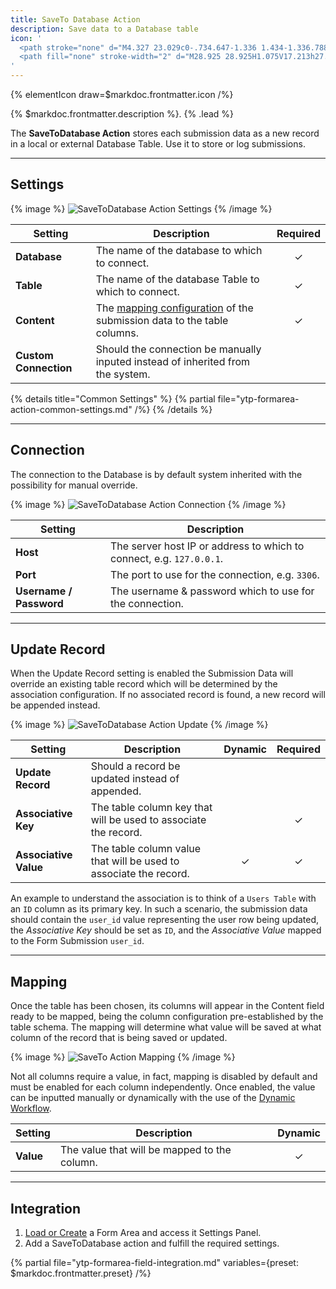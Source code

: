 ```yaml
---
title: SaveTo Database Action
description: Save data to a Database table
icon: '
  <path stroke="none" d="M4.327 23.029c0-.734.647-1.336 1.434-1.336.788 0 1.435.602 1.435 1.336 0 .733-.647 1.336-1.435 1.336-.787 0-1.434-.603-1.434-1.336Zm0-15.965c0-.734.647-1.336 1.434-1.336.788 0 1.435.602 1.435 1.336 0 .733-.647 1.336-1.435 1.336-.787 0-1.434-.603-1.434-1.336Z"/>
  <path fill="none" stroke-width="2" d="M28.925 28.925H1.075V17.213h27.85v11.712ZM1.075 1.075h27.85v11.712H1.075V1.075Z"/>
'
---
```


{% elementIcon draw=$markdoc.frontmatter.icon /%}

{% $markdoc.frontmatter.description %}. {% .lead %}

The **SaveToDatabase Action** stores each submission data as a new record in a local or external Database Table. Use it to store or log submissions.

---

## Settings

{% image %}
![SaveToDatabase Action Settings](/assets/ytp/forms/action-savetodb-settings.webp)
{% /image %}

| Setting | Description | Required |
| ------- | ----------- | :------: |
| **Database** | The name of the database to which to connect. | &#x2713; |
| **Table** | The name of the database Table to which to connect. | &#x2713; |
| **Content** | The [mapping configuration](#mapping) of the submission data to the table columns. | &#x2713; |
| **Custom Connection** | Should the connection be manually inputed instead of inherited from the system. |

{% details title="Common Settings" %}
    {% partial file="ytp-formarea-action-common-settings.md" /%}
{% /details %}

---

## Connection

The connection to the Database is by default system inherited with the possibility for manual override.

{% image %}
![SaveToDatabase Action Connection](/assets/ytp/forms/action-savetodb-connection.webp)
{% /image %}

| Setting | Description |
| ------- | ----------- |
| **Host** | The server host IP or address to which to connect, e.g. `127.0.0.1`. |
| **Port** | The port to use for the connection, e.g. `3306`. |
| **Username / Password** | The username & password which to use for the connection. |

---

## Update Record

When the Update Record setting is enabled the Submission Data will override an existing table record which will be determined by the association configuration. If no associated record is found, a new record will be appended instead.

{% image %}
![SaveToDatabase Action Update](/assets/ytp/forms/action-savetodb-update.webp)
{% /image %}

| Setting | Description | Dynamic | Required |
| ------- | ----------- | :-----: | :------: |
| **Update Record** | Should a record be updated instead of appended. |
| **Associative Key** | The table column key that will be used to associate the record. | | &#x2713; |
| **Associative Value** | The table column value that will be used to associate the record. | &#x2713; | &#x2713; |

An example to understand the association is to think of a `Users Table` with an `ID` column as its primary key. In such a scenario, the submission data should contain the `user_id` value representing the user row being updated, the *Associative Key* should be set as `ID`, and the *Associative Value* mapped to the Form Submission `user_id`.

---

## Mapping

Once the table has been chosen, its columns will appear in the Content field ready to be mapped, being the column configuration pre-established by the table schema. The mapping will determine what value will be saved at what column of the record that is being saved or updated.

{% image %}
![SaveTo Action Mapping](/assets/ytp/forms/action-saveto-mapping.webp)
{% /image %}

Not all columns require a value, in fact, mapping is disabled by default and must be enabled for each column independently. Once enabled, the value can be inputted manually or dynamically with the use of the [Dynamic Workflow](../dynamic).

| Setting | Description | Dynamic |
| ------- | ----------- | :-----: |
| **Value** | The value that will be mapped to the column. | &#x2713; |

---

## Integration

1. [Load or Create](../integration) a Form Area and access it Settings Panel.
1. Add a SaveToDatabase action and fulfill the required settings.

{% partial file="ytp-formarea-field-integration.md" variables={preset: $markdoc.frontmatter.preset} /%}
